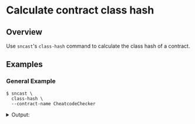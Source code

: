 # Calculate contract class hash

## Overview
Use `sncast`'s `class-hash` command to calculate the class hash of a contract.

## Examples

### General Example

```shell
$ sncast \
  class-hash \
  --contract-name CheatcodeChecker
```

<details>
<summary>Output:</summary>

```shell
Success: Class Hash generated

Class Hash: 0x0[..]
```
</details>
<br>